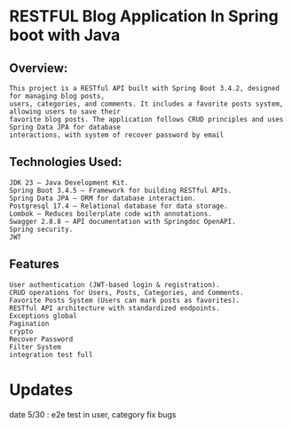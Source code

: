 # RESTFUL Blog Application In Spring boot with Java

## Overview:

    This project is a RESTful API built with Spring Boot 3.4.2, designed for managing blog posts, 
    users, categories, and comments. It includes a favorite posts system, allowing users to save their 
    favorite blog posts. The application follows CRUD principles and uses Spring Data JPA for database 
    interactions, with system of recover password by email

## Technologies Used:

    JDK 23 – Java Development Kit.
    Spring Boot 3.4.5 – Framework for building RESTful APIs.
    Spring Data JPA – ORM for database interaction.
    Postgresql 17.4 – Relational database for data storage.
    Lombok – Reduces boilerplate code with annotations.
    Swagger 2.8.8 – API documentation with Springdoc OpenAPI.
    Spring security.
    JWT

## Features

    User authentication (JWT-based login & registration).
    CRUD operations for Users, Posts, Categories, and Comments.
    Favorite Posts System (Users can mark posts as favorites).
    RESTful API architecture with standardized endpoints.
    Exceptions global
    Pagination
    crypto
    Recover Password
    Filter System
    integration test full

# Updates

date 5/30 :
    e2e test in user, category
    fix bugs